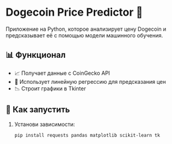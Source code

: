 # Dogecoin Price Predictor 🚀  

Приложение на Python, которое анализирует цену Dogecoin и предсказывает её с помощью модели машинного обучения.  

## 📊 Функционал  
- 📈 Получает данные с CoinGecko API  
- 🤖 Использует линейную регрессию для предсказания цен  
- 📉 Строит графики в Tkinter  

## 🔧 Как запустить  
1. Установи зависимости:  
   ```sh
   pip install requests pandas matplotlib scikit-learn tk
